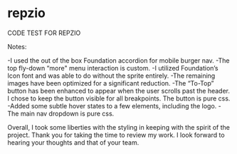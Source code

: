 # repzio

CODE TEST FOR REPZIO


Notes:

-I used the out of the box Foundation accordion for mobile burger nav.
-The top fly-down “more" menu interaction is custom.
-I utilized Foundation’s Icon font and was able to do without the sprite entirely.
-The remaining images have been optimized for a significant reduction.
-The “To-Top” button has been enhanced to appear when the user scrolls past the header.  I chose to keep the button visible for all breakpoints.  The button is pure css.
-Added some subtle hover states to a few elements, including the logo.
-The main nav dropdown is pure css.

Overall, I took some liberties with the styling in keeping with the spirit of the project.  Thank you for taking the time to review my work.  I look forward to hearing your thoughts and that of your team.

